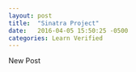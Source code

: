 ```yaml
---
layout: post
title:  "Sinatra Project"
date:   2016-04-05 15:50:25 -0500
categories: Learn Verified
---
```

New Post